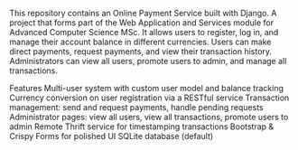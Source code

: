 This repository contains an Online Payment Service built with Django. A project that forms part of the Web Application and Services module for Advanced Computer Science MSc. 
It allows users to register, log in, and manage their account balance in different currencies. 
Users can make direct payments, request payments, and view their transaction history. Administrators can view all users, promote users to admin, and manage all transactions.



Features
Multi-user system with custom user model and balance tracking
Currency conversion on user registration via a RESTful service
Transaction management: send and request payments, handle pending requests
Administrator pages: view all users, view all transactions, promote users to admin
Remote Thrift service for timestamping transactions
Bootstrap & Crispy Forms for polished UI
SQLite database (default)

